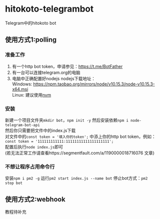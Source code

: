 # hitokoto-telegrambot
Telegram中的hitokoto bot

## 使用方式1:polling
### 准备工作
1. 有一个http bot token，申请参见：https://t.me/BotFather
2. 有一台可以连接telegram.org的电脑
3. 电脑中正确配置好nodejs
nodejs下载地址：  
Windows: https://npm.taobao.org/mirrors/node/v10.15.3/node-v10.15.3-x64.msi  
Linux: 建议使用[nvm](https://github.com/nvm-sh/nvm)  
### 安装
新建一个项目文件夹`mkdir bot`，`npm init -y` 然后安装依赖`npm i node-telegram-bot-api`  
然后你只需要把文件中的index.js下载  
对文件中的`const token = '填入你的token';` 中添上你的http bot token，例如：`const token = '111111111111:11111111111111111111';`  
配置后执行`node index.js`即可  
(若无法正常工作请查看https://segmentfault.com/a/1190000018716076 文章)
### 不想让程序占用命令行
安装`npm i pm2 -g`
运行`pm2 start index.js --name bot`
停止bot方式：`pm2 stop bot`
## 使用方式2:webhook
教程待补充

